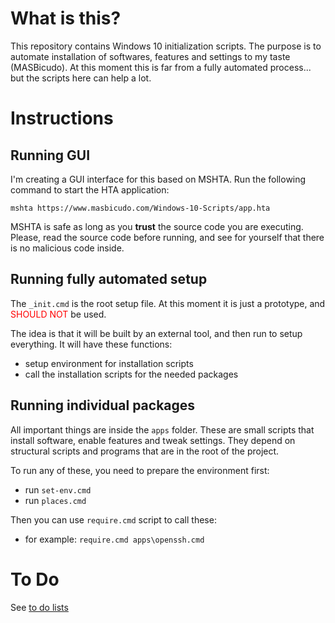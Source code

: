 What is this?
=============

This repository contains Windows 10 initialization scripts.
The purpose is to automate installation of softwares, features and settings to my taste (MASBicudo).
At this moment this is far from a fully automated process... but the scripts here can help a lot.

Instructions
============

## Running GUI

I'm creating a GUI interface for this based on MSHTA.
Run the following command to start the HTA application:

    mshta https://www.masbicudo.com/Windows-10-Scripts/app.hta

MSHTA is safe as long as you **trust** the source code you are executing.
Please, read the source code before running, and see for yourself that there is no malicious code inside.

## Running fully automated setup

The `_init.cmd` is the root setup file.
At this moment it is just a prototype, and <font color="red">SHOULD NOT</font> be used.

The idea is that it will be built by an external tool,
and then run to setup everything. It will have these functions:
- setup environment for installation scripts
- call the installation scripts for the needed packages

## Running individual packages

All important things are inside the `apps` folder. These are small scripts that install software, enable features and tweak settings.
They depend on structural scripts and programs that are in the root of the project.

To run any of these, you need to prepare the environment first:
- run `set-env.cmd`
- run `places.cmd`

Then you can use `require.cmd` script to call these:
- for example: `require.cmd apps\openssh.cmd`

To Do
=====

See [to do lists](todo.md)
